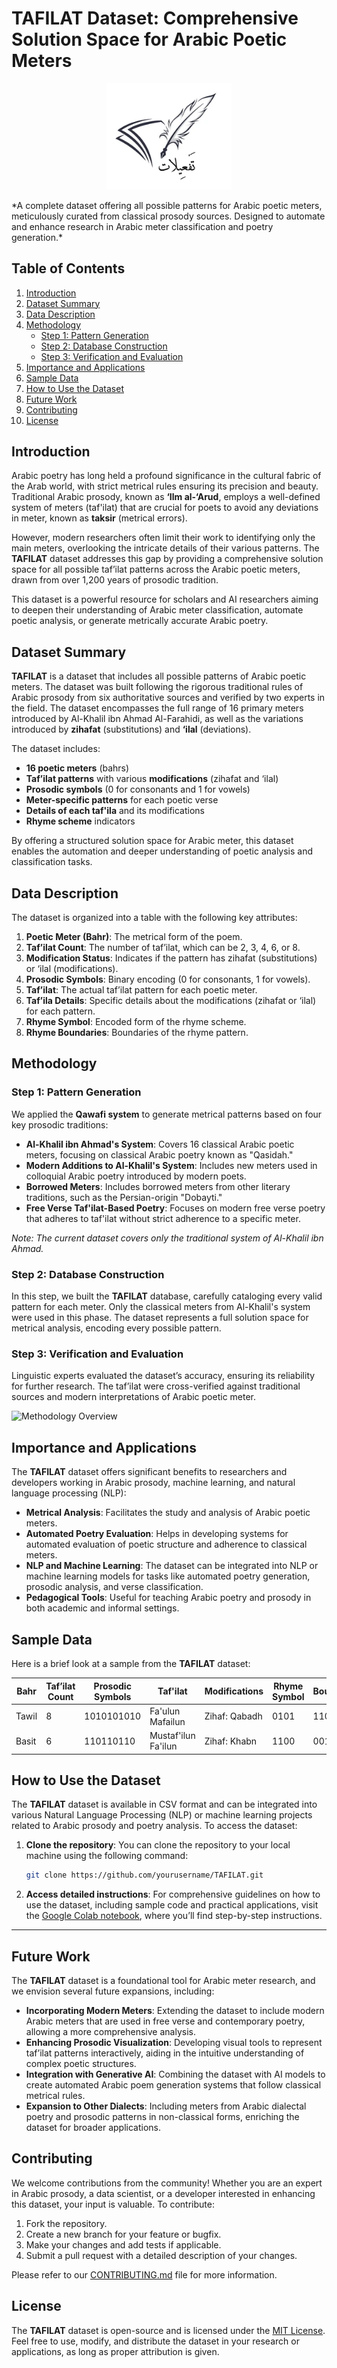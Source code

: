 # TAFILAT Dataset: Comprehensive Solution Space for Arabic Poetic Meters

 <p align="center"> 
 <img src = "https://raw.githubusercontent.com/droaas/Tafilat/main/images/TafilatLogo.png" width = "200px"/>
 </p>
*A complete dataset offering all possible patterns for Arabic poetic meters, meticulously curated from classical prosody sources. Designed to automate and enhance research in Arabic meter classification and poetry generation.*

## Table of Contents
1. [Introduction](#introduction)
2. [Dataset Summary](#dataset-summary)
3. [Data Description](#data-description)
4. [Methodology](#methodology)
   - [Step 1: Pattern Generation](#step-1-pattern-generation)
   - [Step 2: Database Construction](#step-2-database-construction)
   - [Step 3: Verification and Evaluation](#step-3-verification-and-evaluation)
5. [Importance and Applications](#importance-and-applications)
6. [Sample Data](#sample-data)
7. [How to Use the Dataset](#how-to-use-the-dataset)
8. [Future Work](#future-work)
9. [Contributing](#contributing)
10. [License](#license)

## Introduction
Arabic poetry has long held a profound significance in the cultural fabric of the Arab world, with strict metrical rules ensuring its precision and beauty. Traditional Arabic prosody, known as **‘Ilm al-‘Arud**, employs a well-defined system of meters (taf'ilat) that are crucial for poets to avoid any deviations in meter, known as **taksir** (metrical errors).

However, modern researchers often limit their work to identifying only the main meters, overlooking the intricate details of their various patterns. The **TAFILAT** dataset addresses this gap by providing a comprehensive solution space for all possible taf’ilat patterns across the Arabic poetic meters, drawn from over 1,200 years of prosodic tradition.

This dataset is a powerful resource for scholars and AI researchers aiming to deepen their understanding of Arabic meter classification, automate poetic analysis, or generate metrically accurate Arabic poetry.

## Dataset Summary
**TAFILAT** is a dataset that includes all possible patterns of Arabic poetic meters. The dataset was built following the rigorous traditional rules of Arabic prosody from six authoritative sources and verified by two experts in the field. The dataset encompasses the full range of 16 primary meters introduced by Al-Khalil ibn Ahmad Al-Farahidi, as well as the variations introduced by **zihafat** (substitutions) and **‘ilal** (deviations).

The dataset includes:
- **16 poetic meters** (bahrs)
- **Taf’ilat patterns** with various **modifications** (zihafat and ‘ilal)
- **Prosodic symbols** (0 for consonants and 1 for vowels)
- **Meter-specific patterns** for each poetic verse
- **Details of each taf'ila** and its modifications
- **Rhyme scheme** indicators

By offering a structured solution space for Arabic meter, this dataset enables the automation and deeper understanding of poetic analysis and classification tasks.

## Data Description
The dataset is organized into a table with the following key attributes:
1. **Poetic Meter (Bahr)**: The metrical form of the poem.
2. **Taf’ilat Count**: The number of taf’ilat, which can be 2, 3, 4, 6, or 8.
3. **Modification Status**: Indicates if the pattern has zihafat (substitutions) or ‘ilal (modifications).
4. **Prosodic Symbols**: Binary encoding (0 for consonants, 1 for vowels).
5. **Taf’ilat**: The actual taf’ilat pattern for each poetic meter.
6. **Taf’ila Details**: Specific details about the modifications (zihafat or ‘ilal) for each pattern.
7. **Rhyme Symbol**: Encoded form of the rhyme scheme.
8. **Rhyme Boundaries**: Boundaries of the rhyme pattern.

## Methodology

### Step 1: Pattern Generation
We applied the **Qawafi system** to generate metrical patterns based on four key prosodic traditions:
- **Al-Khalil ibn Ahmad's System**: Covers 16 classical Arabic poetic meters, focusing on classical Arabic poetry known as "Qasidah."
- **Modern Additions to Al-Khalil's System**: Includes new meters used in colloquial Arabic poetry introduced by modern poets.
- **Borrowed Meters**: Includes borrowed meters from other literary traditions, such as the Persian-origin "Dobayti."
- **Free Verse Taf'ilat-Based Poetry**: Focuses on modern free verse poetry that adheres to taf'ilat without strict adherence to a specific meter.

*Note: The current dataset covers only the traditional system of Al-Khalil ibn Ahmad.*

### Step 2: Database Construction
In this step, we built the **TAFILAT** database, carefully cataloging every valid pattern for each meter. Only the classical meters from Al-Khalil's system were used in this phase. The dataset represents a full solution space for metrical analysis, encoding every possible pattern.

### Step 3: Verification and Evaluation
Linguistic experts evaluated the dataset’s accuracy, ensuring its reliability for further research. The taf’ilat were cross-verified against traditional sources and modern interpretations of Arabic poetic meter.

![Methodology Overview](path/to/methodology-image.png)

## Importance and Applications
The **TAFILAT** dataset offers significant benefits to researchers and developers working in Arabic prosody, machine learning, and natural language processing (NLP):
- **Metrical Analysis**: Facilitates the study and analysis of Arabic poetic meters.
- **Automated Poetry Evaluation**: Helps in developing systems for automated evaluation of poetic structure and adherence to classical meters.
- **NLP and Machine Learning**: The dataset can be integrated into NLP or machine learning models for tasks like automated poetry generation, prosodic analysis, and verse classification.
- **Pedagogical Tools**: Useful for teaching Arabic poetry and prosody in both academic and informal settings.
## Sample Data
Here is a brief look at a sample from the **TAFILAT** dataset:

| Bahr       | Taf’ilat Count | Prosodic Symbols | Taf'ilat        | Modifications | Rhyme Symbol | Boundary |
|------------|----------------|------------------|-----------------|---------------|--------------|----------|
| Tawil      | 8              | 1010101010       | Fa'ulun Mafailun | Zihaf: Qabadh  | 0101         | 110      |
| Basit      | 6              | 110110110        | Mustaf'ilun Fa'ilun | Zihaf: Khabn | 1100         | 001      |

## How to Use the Dataset
The **TAFILAT** dataset is available in CSV format and can be integrated into various Natural Language Processing (NLP) or machine learning projects related to Arabic prosody and poetry analysis. To access the dataset:

1. **Clone the repository**:
   You can clone the repository to your local machine using the following command:
   ```bash
   git clone https://github.com/yourusername/TAFILAT.git

2. **Access detailed instructions**:
   For comprehensive guidelines on how to use the dataset, including sample code and practical applications, visit the [Google Colab notebook](https://colab.research.google.com/your-notebook-link), where you’ll find step-by-step instructions.

---

## Future Work
The **TAFILAT** dataset is a foundational tool for Arabic meter research, and we envision several future expansions, including:

- **Incorporating Modern Meters**: Extending the dataset to include modern Arabic meters that are used in free verse and contemporary poetry, allowing a more comprehensive analysis.
- **Enhancing Prosodic Visualization**: Developing visual tools to represent taf’ilat patterns interactively, aiding in the intuitive understanding of complex poetic structures.
- **Integration with Generative AI**: Combining the dataset with AI models to create automated Arabic poem generation systems that follow classical metrical rules.
- **Expansion to Other Dialects**: Including meters from Arabic dialectal poetry and prosodic patterns in non-classical forms, enriching the dataset for broader applications.

## Contributing
We welcome contributions from the community! Whether you are an expert in Arabic prosody, a data scientist, or a developer interested in enhancing this dataset, your input is valuable. To contribute:

1. Fork the repository.
2. Create a new branch for your feature or bugfix.
3. Make your changes and add tests if applicable.
4. Submit a pull request with a detailed description of your changes.

Please refer to our [CONTRIBUTING.md](CONTRIBUTING.md) file for more information.

## License
The **TAFILAT** dataset is open-source and is licensed under the [MIT License](LICENSE.md). Feel free to use, modify, and distribute the dataset in your research or applications, as long as proper attribution is given.
